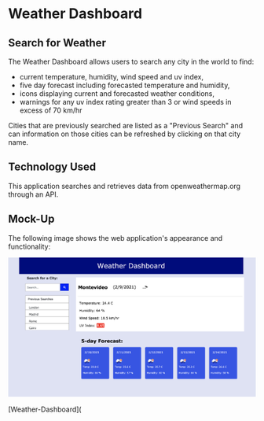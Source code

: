 # Weather Dashboard

## Search for Weather 

The Weather Dashboard allows users to search any city in the world to find:
* current temperature, humidity, wind speed and uv index,
* five day forecast including forecasted temperature and humidity,
* icons displaying current and forecasted weather conditions,
* warnings for any uv index rating greater than 3 or wind speeds in excess of 70 km/hr

Cities that are previously searched are listed as a "Previous Search" and can information on those cities can be refreshed by clicking on that city name. 

## Technology Used

This application searches and retrieves data from openweathermap.org through an API. 

## Mock-Up

The following image shows the web application's appearance and functionality:

![The weather app includes a search option, a list of cities, and a five-day forecast and current weather conditions for Montevideo.](https://github.com/catherinebshaw/Weather-Dashboard/blob/master/Assets/Screen%20Shot%202021-02-09%20at%209.56.24%20AM.png)

[Weather-Dashboard](
